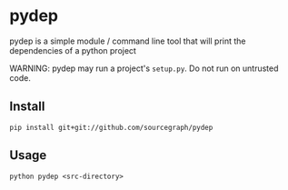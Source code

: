 pydep
=====

pydep is a simple module / command line tool that will print the dependencies of a python project

WARNING: pydep may run a project's `setup.py`. Do not run on untrusted code.

Install
-----
`pip install git+git://github.com/sourcegraph/pydep`

Usage
-----

```
python pydep <src-directory>
```
